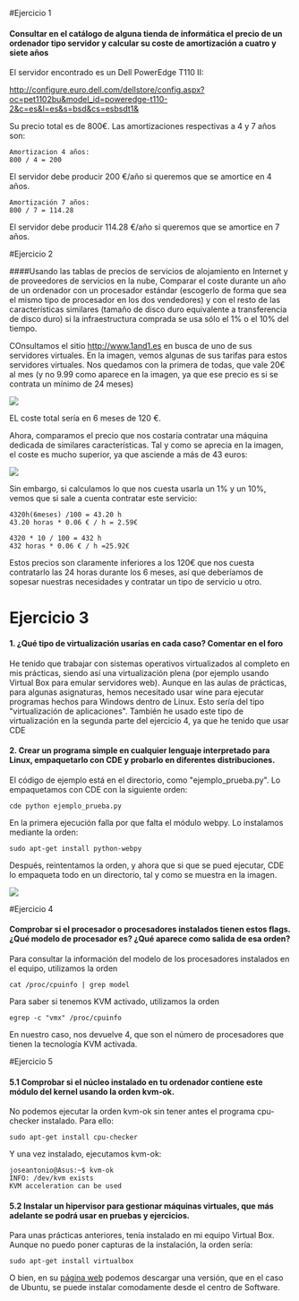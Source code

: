 #Ejercicio 1

#### Consultar en el catálogo de alguna tienda de informática el precio de un ordenador tipo servidor y calcular su coste de amortización a cuatro y siete años

El servidor encontrado es un Dell PowerEdge T110 II:

http://configure.euro.dell.com/dellstore/config.aspx?oc=pet1102bu&model_id=poweredge-t110-2&c=es&l=es&s=bsd&cs=esbsdt1&

Su precio total es de 800€. Las amortizaciones respectivas a 4 y 7 años son:
	
    Amortizacion 4 años:
    800 / 4 = 200
    
El servidor debe producir 200 €/año si queremos que se amortice en 4 años.

	Amortización 7 años:
    800 / 7 = 114.28
    
El servidor debe producir 114.28 €/año si queremos que se amortice en 7 años.

#Ejercicio 2

####Usando las tablas de precios de servicios de alojamiento en Internet y de proveedores de servicios en la nube, Comparar el coste durante un año de un ordenador con un procesador estándar (escogerlo de forma que sea el mismo tipo de procesador en los dos vendedores) y con el resto de las características similares (tamaño de disco duro equivalente a transferencia de disco duro) si la infraestructura comprada se usa sólo el 1% o el 10% del tiempo.

COnsultamos el sitio http://www.1and1.es en busca de uno de sus servidores virtuales. En la imagen, vemos algunas de sus tarifas para estos servidores virtuales. Nos quedamos con la primera de todas, que vale 20€ al mes (y no 9.99 como aparece en la imagen, ya que ese precio es si se contrata un mínimo de 24 meses)

![](https://www.dropbox.com/s/pnt79qjg00aa01d/1and1.png?dl=1)

EL coste total sería en 6 meses de 120 €.

Ahora, comparamos el precio que nos costaría contratar una máquina dedicada de similares características. Tal y como se aprecia en la imagen, el coste es mucho superior, ya que asciende a más de 43 euros:

![](https://www.dropbox.com/s/850gtzgm3rka80f/1and1_2.png?dl=1)

Sin embargo, si calculamos lo que nos cuesta usarla un 1% y un 10%, vemos que si sale a cuenta contratar este servicio:

	4320h(6meses) /100 = 43.20 h
    43.20 horas * 0.06 € / h = 2.59€
    
   	4320 * 10 / 100 = 432 h
    432 horas * 0.06 € / h =25.92€
    
Estos precios son claramente inferiores a los 120€ que nos cuesta contratarlo las 24 horas durante los 6 meses, así que deberíamos de sopesar nuestras necesidades y contratar un tipo de servicio u otro.

# Ejercicio 3

#### 1. ¿Qué tipo de virtualización usarías en cada caso? Comentar en el foro

He tenido que trabajar con sistemas operativos virtualizados al completo en mis prácticas, siendo así una virtualización plena (por ejemplo usando Virtual Box para emular servidores web). Aunque en las aulas de prácticas, para algunas asignaturas, hemos necesitado usar wine para ejecutar programas hechos para Windows dentro de Linux. Esto sería del tipo "virtualización de aplicaciones". También he usado este tipo de virtualización en la segunda parte del ejercicio 4, ya que he tenido que usar CDE

#### 2. Crear un programa simple en cualquier lenguaje interpretado para Linux, empaquetarlo con CDE y probarlo en diferentes distribuciones.

El código de ejemplo está en el directorio, como "ejemplo_prueba.py". Lo empaquetamos con CDE con la siguiente orden:
	
    cde python ejemplo_prueba.py
    
En la primera ejecución falla por que falta el módulo webpy. Lo instalamos mediante la orden:

	sudo apt-get install python-webpy
    
Después, reintentamos la orden, y ahora que si que se pued ejecutar, CDE lo empaqueta todo en un directorio, tal y como se muestra en la imagen.

![](https://www.dropbox.com/s/hsg5z3g83pmua6d/CDE.png?dl=1)

#Ejercicio 4

#### Comprobar si el procesador o procesadores instalados tienen estos flags. ¿Qué modelo de procesador es? ¿Qué aparece como salida de esa orden?

Para consultar la información del modelo de los procesadores instalados en el equipo, utilizamos la orden

	cat /proc/cpuinfo | grep model

Para saber si tenemos KVM activado, utilizamos la orden

	egrep -c "vmx" /proc/cpuinfo
    
En nuestro caso, nos devuelve 4, que son el número de procesadores que tienen la tecnología KVM activada.

#Ejercicio 5

#### 5.1 Comprobar si el núcleo instalado en tu ordenador contiene este módulo del kernel usando la orden kvm-ok.

No podemos ejecutar la orden kvm-ok sin tener antes el programa cpu-checker instalado. Para ello:

	sudo apt-get install cpu-checker

Y una vez instalado, ejecutamos kvm-ok:

	joseantonio@Asus:~$ kvm-ok 
	INFO: /dev/kvm exists
	KVM acceleration can be used
    
#### 5.2 Instalar un hipervisor para gestionar máquinas virtuales, que más adelante se podrá usar en pruebas y ejercicios.     
Para unas prácticas anteriores, tenía instalado en mi equipo Virtual Box. Aunque no puedo poner capturas de la instalación, la orden sería:
	
    sudo apt-get install virtualbox
    
O bien, en su [página web](https://www.virtualbox.org/wiki/Linux_Downloads) podemos descargar una versión, que en el caso de Ubuntu, se puede instalar comodamente desde el centro de Software.